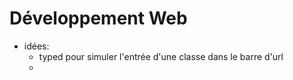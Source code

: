 # Développement Web

* idées:
  * typed pour simuler l'entrée d'une classe dans le barre d'url
  * 

<Posts/>
